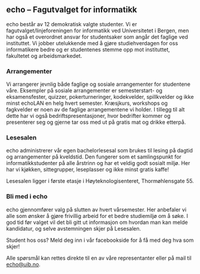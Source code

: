 echo – Fagutvalget for informatikk
---

echo består av 12 demokratisk valgte studenter. Vi er fagutvalget/linjeforeningen for informatikk ved Universitetet i Bergen, men har også et overordnet ansvar for studentsaker som angår det faglige ved instituttet. Vi jobber utelukkende med å gjøre studiehverdagen for oss informatikere bedre og er studentenes stemme opp mot instituttet, fakultetet og arbeidsmarkedet.

### Arrangementer

Vi arrangerer jevnlig både faglige og sosiale arrangementer for studentene våre. Eksempler på sosiale arrangementer er semesterstart- og eksamensfester, quizzer, pokerturneringer, kodekvelder, spillkvelder og ikke minst echoLAN en helg hvert semester. Kræsjkurs, workshops og fagkvelder er noen av de faglige arrangementene vi holder. I tillegg til alt dette har vi også bedriftspresentasjoner, hvor bedrifter kommer og presenterer seg og gjerne tar oss med ut på gratis mat og drikke etterpå.

### Lesesalen

echo administrerer vår egen bachelorlesesal som brukes til lesing på dagtid og arrangementer på kveldstid. Den fungerer som et samlingspunkt for informatikkstudenter på alle årstrinn og har et veldig godt sosialt miljø. Her har vi kjøkken, sittegrupper, leseplasser og ikke minst gratis kaffe!

Lesesalen ligger i første etasje i Høyteknologisenteret, Thormøhlensgate 55.

###  Bli med i echo

echo gjennomfører valg på slutten av hvert vårsemester. Her anbefaler vi alle som ønsker å gjøre frivillig arbeid for et bedre studiemiljø om å søke. I god tid før valget vil det bli gitt ut informasjon om hvordan man kan melde kandidatur, og selve avstemningen skjer på Lesesalen.

Student hos oss? Meld deg inn i vår facebookside for å få med deg hva som skjer!

Alle spørsmål kan rettes direkte til en av våre representanter eller på mail til [echo@uib.no](mailto:echo@uib.no).

